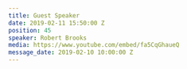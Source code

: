 ```yaml
---
title: Guest Speaker
date: 2019-02-11 15:50:00 Z
position: 45
speaker: Robert Brooks
media: https://www.youtube.com/embed/fa5CqGhaueQ
message_date: 2019-02-10 10:00:00 Z
---
```


